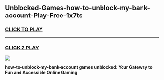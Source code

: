 
## Unblocked-Games-how-to-unblock-my-bank-account-Play-Free-1x7ts
<h3>
<a href="https://premium76.site?title=how-to-unblock-my-bank-account&ref=21A">CLICK TO PLAY</a></h3>
<hr>

<h3>
<a href="https://premium76.site?title=how-to-unblock-my-bank-account&ref=21A">CLICK 2 PLAY</a>
  
</h3>

<a href="https://premium76.site?title=how-to-unblock-my-bank-account&ref=21A"><img src="https://clearcache.store/games.png"></a>


**how-to-unblock-my-bank-account games unblocked: Your Gateway to Fun and Accessible Online Gaming**
